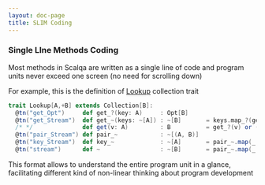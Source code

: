 ```yaml
---
layout: doc-page
title: SLIM Coding
---
```

### Single LIne Methods Coding

Most methods in Scalqa are written as a single line of code and program units never exceed one screen (no need for scrolling down)

For example, this is the definition of [Lookup](../../api/scalqa/val/Lookup.html) collection trait

```scala
trait Lookup[A,+B] extends Collection[B]:
  @tn("get_Opt")     def get_?(key: A)     : Opt[B]
  @tn("get_Stream")  def get_~(keys: ~[A]) : ~[B]       = keys.map_?(get_?(_))
  /* */              def get(v: A)         : B          = get_?(v) or (throw ZZ.ME(v.tag))
  @tn("pair_Stream") def pair_~            : ~[(A, B)]
  @tn("key_Stream")  def key_~             : ~[A]       = pair_~.map(_._1)
  @tn("stream")      def ~                 : ~[B]       = pair_~.map(_._2)
```

This format allows to understand the entire program unit in a glance, facilitating different kind 
of non-linear thinking about program development